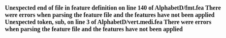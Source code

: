 <style>body{font:bold 20px Verdana;}</style>

Unexpected end of file in feature definition on line 140 of AlphabetD/fmt.fea
There were errors when parsing the feature file and the features have not been applied
Unexpected token, sub, on line 3 of AlphabetD/vert.medi.fea
There were errors when parsing the feature file and the features have not been applied
